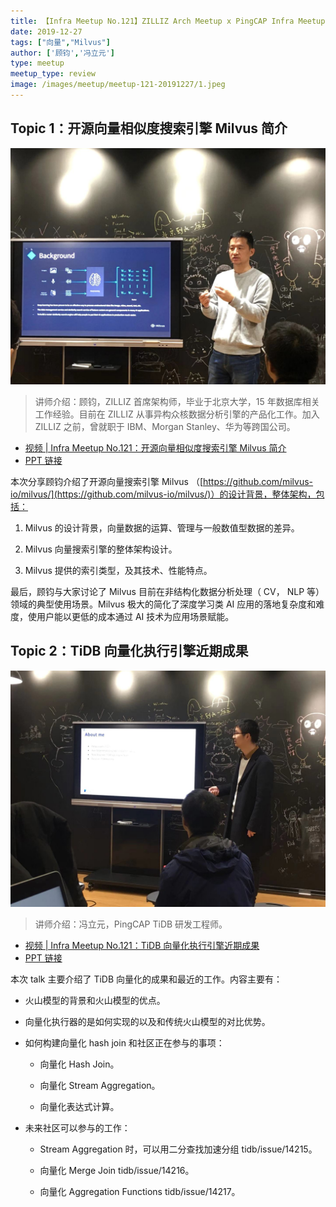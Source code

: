 ```yaml
---
title: 【Infra Meetup No.121】ZILLIZ Arch Meetup x PingCAP Infra Meetup
date: 2019-12-27
tags: ["向量","Milvus"]
author: ['顾钧','冯立元']
type: meetup
meetup_type: review
image: /images/meetup/meetup-121-20191227/1.jpeg
---
```


## Topic 1：开源向量相似度搜索引擎 Milvus 简介

![顾钧](media/meetup-121-20191227/1.jpeg)

>讲师介绍：顾钧，ZILLIZ 首席架构师，毕业于北京大学，15 年数据库相关工作经验。目前在 ZILLIZ 从事异构众核数据分析引擎的产品化工作。加入 ZILLIZ 之前，曾就职于 IBM、Morgan Stanley、华为等跨国公司。

+ [视频 | Infra Meetup No.121：开源向量相似度搜索引擎 Milvus 简介](https://www.bilibili.com/video/av80724228?p=1)
+ [PPT 链接](https://github.com/pingcap/presentations/blob/master/Infra-Meetup/Infra-Meetup-121-%E9%A1%BE%E9%92%A7-%E5%BC%80%E6%BA%90%E5%90%91%E9%87%8F%E7%9B%B8%E4%BC%BC%E5%BA%A6%E6%90%9C%E7%B4%A2%E5%BC%95%E6%93%8E%20Milvus%20%E7%AE%80%E4%BB%8B.pdf)

本次分享顾钧介绍了开源向量搜索引擎 Milvus （[https://github.com/milvus-io/milvus/](https://github.com/milvus-io/milvus/)）的设计背景，整体架构，包括： 

1. Milvus 的设计背景，向量数据的运算、管理与一般数值型数据的差异。

2. Milvus 向量搜索引擎的整体架构设计。

3. Milvus 提供的索引类型，及其技术、性能特点。

最后，顾钧与大家讨论了 Milvus 目前在非结构化数据分析处理（ CV， NLP 等）领域的典型使用场景。Milvus 极大的简化了深度学习类 AI 应用的落地复杂度和难度，使用户能以更低的成本通过 AI 技术为应用场景赋能。

## Topic 2：TiDB 向量化执行引擎近期成果

![冯立元](media/meetup-121-20191227/2.jpeg)

>讲师介绍：冯立元，PingCAP TiDB 研发工程师。

+ [视频 | Infra Meetup No.121：TiDB 向量化执行引擎近期成果](https://www.bilibili.com/video/av80724228?p=2)
+ [PPT 链接](https://github.com/pingcap/presentations/blob/master/Infra-Meetup/Infra-Meetup-121-%E5%86%AF%E7%AB%8B%E5%85%83-TiDB%20%E5%90%91%E9%87%8F%E5%8C%96%E6%89%A7%E8%A1%8C%E5%BC%95%E6%93%8E%E8%BF%91%E6%9C%9F%E6%88%90%E6%9E%9C.pdf)

本次 talk 主要介绍了 TiDB 向量化的成果和最近的工作。内容主要有：

- 火山模型的背景和火山模型的优点。

- 向量化执行器的是如何实现的以及和传统火山模型的对比优势。

- 如何构建向量化 hash join 和社区正在参与的事项：

  - 向量化 Hash Join。

  - 向量化 Stream Aggregation。

  - 向量化表达式计算。

- 未来社区可以参与的工作：

  - Stream Aggregation 时，可以用二分查找加速分组 tidb/issue/14215。

  - 向量化 Merge Join tidb/issue/14216。

  - 向量化 Aggregation Functions tidb/issue/14217。